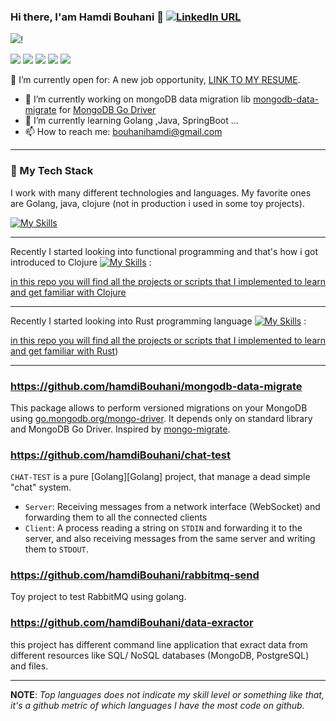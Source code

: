 ### Hi there, I'am Hamdi Bouhani   👋 [![LinkedIn URL](https://img.shields.io/static/v1?color=red&label=linkedin&logo=linkedin&logoColor=white&style=for-the-badge&message=Connect)](https://www.linkedin.com/in/hamdi-bouhani-26752a140/)

![](https://komarev.com/ghpvc/?username=hamdiBouhani&color=blue)!

![](http://github-profile-summary-cards.vercel.app/api/cards/profile-details?username=hamdiBouhani&theme=default)
![](http://github-profile-summary-cards.vercel.app/api/cards/most-commit-language?username=hamdiBouhani&theme=default&exclude=html)
![](http://github-profile-summary-cards.vercel.app/api/cards/repos-per-language?username=hamdiBouhani&theme=default&exclude=html)
![](http://github-profile-summary-cards.vercel.app/api/cards/stats?username=hamdiBouhani&theme=default)
![](http://github-profile-summary-cards.vercel.app/api/cards/productive-time?username=hamdiBouhani&theme=default&utcOffset=8)




🤔  I’m currently open for: A new job opportunity, [LINK TO MY RESUME](https://docs.google.com/document/d/e/2PACX-1vQcTHDBUhmKC-k9wVHmR6iyS-5g16MExzJjeX8PNsM68TE-wpo5qGodYJnGZVrX82IUdJ7Q1fMxqwAU/pub).

- 🔭 I’m currently working on mongoDB data migration lib [mongodb-data-migrate](https://github.com/hamdiBouhani/mongodb-data-migrate) for [MongoDB Go Driver](https://github.com/mongodb/mongo-go-driver)
- 🌱 I’m currently learning Golang ,Java, SpringBoot ...
- 📫 How to reach me: bouhanihamdi@gmail.com

<hr/>

### 🥞 My Tech Stack

I work with many different technologies and languages.
My favorite ones are Golang, java, clojure (not in production i used in some toy projects).

[![My Skills](https://skillicons.dev/icons?i=go,java,clojure,spring,git,github,postgres,mongodb,docker,kubernetes,md,vscode)](https://skillicons.dev)

---

Recently I started looking into functional programming and that's how i got introduced to Clojure [![My Skills](https://skillicons.dev/icons?i=clojure)](https://skillicons.dev) :

[in this repo you will find all the projects or scripts that I implemented to learn and get familiar with Clojure](https://github.com/hamdiBouhani/clojure-workspace) 

---

Recently I started looking into Rust programming language [![My Skills](https://skillicons.dev/icons?i=rust)](https://skillicons.dev) :

[in this repo you will find all the projects or scripts that I implemented to learn and get familiar with Rust](https://github.com/hamdiBouhani/rust-playground-project)) 

---

### https://github.com/hamdiBouhani/mongodb-data-migrate
 This package allows to perform versioned migrations on your MongoDB using [go.mongodb.org/mongo-driver](https://github.com/mongodb/mongo-go-driver).
It depends only on standard library and MongoDB Go Driver.
Inspired by [mongo-migrate](https://github.com/eminetto/mongo-migrate).

### https://github.com/hamdiBouhani/chat-test
`CHAT-TEST` is a pure [Golang][Golang] project, that manage a dead simple "chat" system. 

* `Server`: Receiving messages from a network interface (WebSocket) and forwarding them to all the connected clients
* `Client`: A process reading a string on `STDIN` and forwarding it to the server, and also receiving messages from the same server and writing them to `STDOUT`.

### https://github.com/hamdiBouhani/rabbitmq-send
 Toy project to test RabbitMQ using golang.

### https://github.com/hamdiBouhani/data-exractor
 this project has different command line application that exract data from different resources like SQL/ NoSQL databases (MongoDB, PostgreSQL) and files.

<hr/>

**NOTE**: *Top languages does not indicate my skill level or something like that, it's a github metric of which languages I have the most code on github.*
